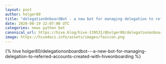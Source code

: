 ```yaml
---
layout: post
author: holger80
title: "delegationOnboardBot - a new bot for managing delegation to referred accounts created with hiveonboarding"
date: 2020-08-19 22:07:00 UTC
categories: news python bot
canonical_url: https://hive.blog/hive-139531/@holger80/delegationonboardbot---a-new-bot-for-managing-delegation-to-referred-accounts-created-with-hiveonboarding
image: https://hivedocs.info/assets/images/favicon.png
---
```

{% hive holger80/delegationonboardbot---a-new-bot-for-managing-delegation-to-referred-accounts-created-with-hiveonboarding %}
